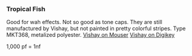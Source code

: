 


### Tropical Fish
Good for wah effects. Not so good as tone caps.
They are still manufactured by Vishay, but not painted in pretty colorful stripes. Type MKT368, metalized polyester.
[Vishay on Mouser](https://www.mouser.com/c/passive-components/capacitors/film-capacitors/?m=Vishay&series=MKT368)
[Vishay on Digikey](https://www.digikey.com/catalog/en/partgroup/mkt368-series/77463)

1,000 pf = 1nf




